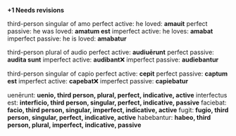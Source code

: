 **+1 Needs revisions**

third-person singular of amo
perfect active: he loved: **amauit**
perfect passive: he was loved: **amatum est** 
imperfect active: he loves: **amabat**
imperfect passive: he is loved: **amabatur**

third-person plural of audio
perfect active: **audiuērunt**
perfect passive: **audita sunt**
imperfect active: **audibant**❌
imperfect passive: **audiebantur**

third-person singular of capio
perfect active: **cepit**
perfect passive: **captum est**
imperfect active: **capebat**❌
imperfect passive: **capiebatur**

uenērunt: **uenio, third person, plural, perfect, indicative, active**
interfectus est: **interficio, third person, singular, perfect, indicative, passive**
faciebat: **facio, third person, singular, imperfect, indicative, active**
fugit: **fugio, third person, singular, perfect, indicative, active**
habebantur: **habeo, third person, plural, imperfect, indicative, passive**
